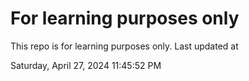 # For learning purposes only
This repo is for learning purposes only.
Last updated at

Saturday, April 27, 2024 11:45:52 PM

